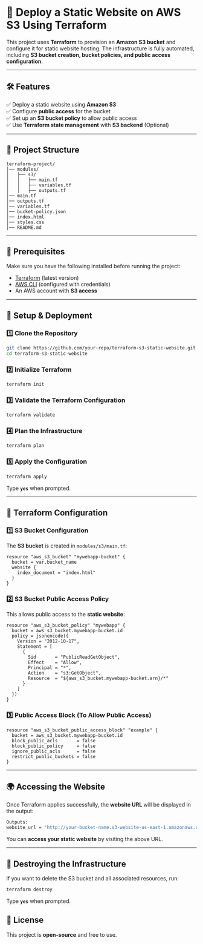 # 🚀 Deploy a Static Website on AWS S3 Using Terraform

This project uses **Terraform** to provision an **Amazon S3 bucket** and configure it for static website hosting. The infrastructure is fully automated, including **S3 bucket creation, bucket policies, and public access configuration**.

---

## 🛠️ Features
✅ Deploy a static website using **Amazon S3**  
✅ Configure **public access** for the bucket  
✅ Set up an **S3 bucket policy** to allow public access  
✅ Use **Terraform state management** with **S3 backend** (Optional)  

---

## 📂 Project Structure
```
terraform-project/
│── modules/
│   ├── s3/
│   │   ├── main.tf
│   │   ├── variables.tf
│   │   ├── outputs.tf
│── main.tf
│── outputs.tf
│── variables.tf
│── bucket-policy.json
│── index.html
│── styles.css
│── README.md
```

---

## 🔧 Prerequisites
Make sure you have the following installed before running the project:

- [Terraform](https://developer.hashicorp.com/terraform/downloads) (latest version)
- [AWS CLI](https://aws.amazon.com/cli/) (configured with credentials)
- An AWS account with **S3 access**

---

## 🚀 Setup & Deployment

### **1️⃣ Clone the Repository**
```bash
git clone https://github.com/your-repo/terraform-s3-static-website.git
cd terraform-s3-static-website
```

### **2️⃣ Initialize Terraform**
```bash
terraform init
```

### **3️⃣ Validate the Terraform Configuration**
```bash
terraform validate
```

### **4️⃣ Plan the Infrastructure**
```bash
terraform plan
```

### **5️⃣ Apply the Configuration**
```bash
terraform apply
```
Type **`yes`** when prompted.

---

## 📌 Terraform Configuration

### **1️⃣ S3 Bucket Configuration**
The **S3 bucket** is created in `modules/s3/main.tf`:
```hcl
resource "aws_s3_bucket" "mywebapp-bucket" {
  bucket = var.bucket_name
  website {
    index_document = "index.html"
  }
}
```

### **2️⃣ S3 Bucket Public Access Policy**
This allows public access to the **static website**:
```hcl
resource "aws_s3_bucket_policy" "mywebapp" {
  bucket = aws_s3_bucket.mywebapp-bucket.id
  policy = jsonencode({
    Version = "2012-10-17",
    Statement = [
      {
        Sid       = "PublicReadGetObject",
        Effect    = "Allow",
        Principal = "*",
        Action    = "s3:GetObject",
        Resource  = "${aws_s3_bucket.mywebapp-bucket.arn}/*"
      }
    ]
  })
}
```

### **3️⃣ Public Access Block (To Allow Public Access)**
```hcl
resource "aws_s3_bucket_public_access_block" "example" {
  bucket = aws_s3_bucket.mywebapp-bucket.id
  block_public_acls       = false
  block_public_policy     = false
  ignore_public_acls      = false
  restrict_public_buckets = false
}
```

---

## 🌍 Accessing the Website
Once Terraform applies successfully, the **website URL** will be displayed in the output:

```bash
Outputs:
website_url = "http://your-bucket-name.s3-website-us-east-1.amazonaws.com"
```

You can **access your static website** by visiting the above URL.

---

## 🚀 Destroying the Infrastructure
If you want to delete the S3 bucket and all associated resources, run:

```bash
terraform destroy
```
Type **`yes`** when prompted.

## 📜 License
This project is **open-source** and free to use.
